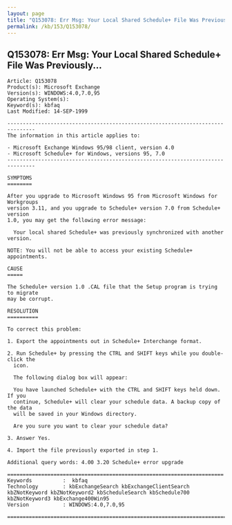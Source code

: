```yaml
---
layout: page
title: "Q153078: Err Msg: Your Local Shared Schedule+ File Was Previously..."
permalink: /kb/153/Q153078/
---
```


## Q153078: Err Msg: Your Local Shared Schedule+ File Was Previously...

	Article: Q153078
	Product(s): Microsoft Exchange
	Version(s): WINDOWS:4.0,7.0,95
	Operating System(s): 
	Keyword(s): kbfaq
	Last Modified: 14-SEP-1999
	
	-------------------------------------------------------------------------------
	The information in this article applies to:
	
	- Microsoft Exchange Windows 95/98 client, version 4.0 
	- Microsoft Schedule+ for Windows, versions 95, 7.0 
	-------------------------------------------------------------------------------
	
	SYMPTOMS
	========
	
	After you upgrade to Microsoft Windows 95 from Microsoft Windows for Workgroups
	version 3.11, and you upgrade to Schedule+ version 7.0 from Schedule+ version
	1.0, you may get the following error message:
	
	  Your local shared Schedule+ was previously synchronized with another version.
	
	NOTE: You will not be able to access your existing Schedule+ appointments.
	
	CAUSE
	=====
	
	The Schedule+ version 1.0 .CAL file that the Setup program is trying to migrate
	may be corrupt.
	
	RESOLUTION
	==========
	
	To correct this problem:
	
	1. Export the appointments out in Schedule+ Interchange format.
	
	2. Run Schedule+ by pressing the CTRL and SHIFT keys while you double-click the
	  icon.
	
	  The following dialog box will appear:
	
	  You have launched Schedule+ with the CTRL and SHIFT keys held down. If you
	  continue, Schedule+ will clear your schedule data. A backup copy of the data
	  will be saved in your Windows directory.
	
	  Are you sure you want to clear your schedule data?
	
	3. Answer Yes.
	
	4. Import the file previously exported in step 1.
	
	Additional query words: 4.00 3.20 Schedule+ error upgrade
	
	======================================================================
	Keywords          :  kbfaq
	Technology        : kbExchangeSearch kbExchangeClientSearch kbZNotKeyword kbZNotKeyword2 kbScheduleSearch kbSchedule700 kbZNotKeyword3 kbExchange400Win95
	Version           : WINDOWS:4.0,7.0,95
	
	=============================================================================
	
